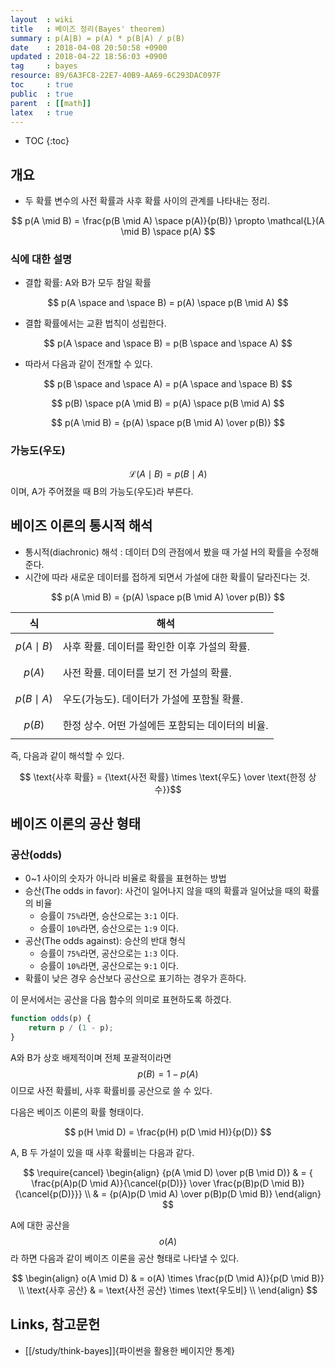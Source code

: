 ```yaml
---
layout  : wiki
title   : 베이즈 정리(Bayes' theorem)
summary : p(A|B) = p(A) * p(B|A) / p(B)
date    : 2018-04-08 20:50:58 +0900
updated : 2018-04-22 18:56:03 +0900
tag     : bayes
resource: 89/6A3FC8-22E7-40B9-AA69-6C293DAC097F
toc     : true
public  : true
parent  : [[math]]
latex   : true
---
```

* TOC
{:toc}

## 개요

* 두 확률 변수의 사전 확률과 사후 확률 사이의 관계를 나타내는 정리.

$$ p(A \mid B) = \frac{p(B \mid A) \space p(A)}{p(B)} \propto \mathcal{L}(A \mid B) \space p(A) $$

### 식에 대한 설명

* 결합 확률: A와 B가 모두 참일 확률

$$ p(A \space and \space B) = p(A) \space p(B \mid A) $$

* 결합 확률에서는 교환 법칙이 성립한다.

$$ p(A \space and \space B) = p(B \space and \space A) $$

* 따라서 다음과 같이 전개할 수 있다.

$$ p(B \space and \space A) = p(A \space and \space B) $$

$$ p(B) \space p(A \mid B) = p(A) \space p(B \mid A) $$

$$ p(A \mid B) = {p(A) \space p(B \mid A) \over p(B)} $$

### 가능도(우도)

$$ \mathcal{L}(A \mid B) = p(B \mid A) $$ 이며, A가 주어졌을 때 B의 가능도(우도)라 부른다.

## 베이즈 이론의 통시적 해석

* 통시적(diachronic) 해석 : 데이터 D의 관점에서 봤을 때 가설 H의 확률을 수정해준다.
* 시간에 따라 새로운 데이터를 접하게 되면서 가설에 대한 확률이 달라진다는 것.

$$ p(A \mid B) = {p(A) \space p(B \mid A) \over p(B)} $$

| 식              | 해석                                             |
|-----------------|--------------------------------------------------|
| $$p(A \mid B)$$ | 사후 확률. 데이터를 확인한 이후 가설의 확률.     |
| $$p(A)$$        | 사전 확률. 데이터를 보기 전 가설의 확률.         |
| $$p(B \mid A)$$ | 우도(가능도). 데이터가 가설에 포함될 확률.       |
| $$p(B)$$        | 한정 상수. 어떤 가설에든 포함되는 데이터의 비율. |

즉, 다음과 같이 해석할 수 있다.

$$ \text{사후 확률} = {\text{사전 확률} \times \text{우도} \over \text{한정 상수}}$$

## 베이즈 이론의 공산 형태

### 공산(odds)

* 0~1 사이의 숫자가 아니라 비율로 확률을 표현하는 방법
* 승산(The odds in favor): 사건이 일어나지 않을 때의 확률과 일어났을 때의 확률의 비율
    * 승률이 `75%`라면, 승산으로는 `3:1` 이다.
    * 승률이 `10%`라면, 승산으로는 `1:9` 이다.
* 공산(The odds against): 승산의 반대 형식
    * 승률이 `75%`라면, 공산으로는 `1:3` 이다.
    * 승률이 `10%`라면, 공산으로는 `9:1` 이다.
* 확률이 낮은 경우 승산보다 공산으로 표기하는 경우가 흔하다.

이 문서에서는 공산을 다음 함수의 의미로 표현하도록 하겠다.

```javascript
function odds(p) {
    return p / (1 - p);
}
```

A와 B가 상호 배제적이며 전체 포괄적이라면 $$p(B) = 1 - p(A)$$ 이므로 사전 확률비, 사후 확률비를 공산으로 쓸 수 있다.

다음은 베이즈 이론의 확률 형태이다.

$$ p(H \mid D) = \frac{p(H) p(D \mid H)}{p(D)} $$

A, B 두 가설이 있을 때 사후 확률비는 다음과 같다.

$$
\require{cancel}
\begin{align}
{p(A \mid D) \over p(B \mid D)}
    & = { \frac{p(A)p(D \mid A)}{\cancel{p(D)}} \over \frac{p(B)p(D \mid B)}{\cancel{p(D)}}} \\
    & = {p(A)p(D \mid A) \over p(B)p(D \mid B)}
\end{align}
$$

A에 대한 공산을 $$o(A)$$라 하면 다음과 같이 베이즈 이론을 공산 형태로 나타낼 수 있다.

$$
\begin{align}
o(A \mid D) & = o(A) \times \frac{p(D \mid A)}{p(D \mid B)} \\
\text{사후 공산} & = \text{사전 공산} \times \text{우도비} \\
\end{align}
$$




## Links, 참고문헌

* [[/study/think-bayes]]{파이썬을 활용한 베이지안 통계}

